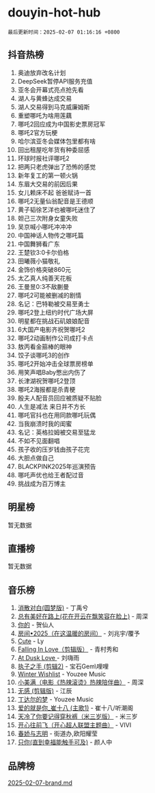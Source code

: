 # douyin-hot-hub

`最后更新时间：2025-02-07 01:16:16 +0800`

## 抖音热榜

1. 奥迪放弃改名计划
1. DeepSeek暂停API服务充值
1. 亚冬会开幕式亮点抢先看
1. 湖人与黄蜂达成交易
1. 湖人交易得到马克威廉姆斯
1. 重塑哪吒为啥用莲藕
1. 哪吒2回应成为中国影史票房冠军
1. 哪吒2官方玩梗
1. 哈尔滨亚冬会媒体包里都有啥
1. 回出租屋吃年货有种委屈感
1. 环球时报社评哪吒2
1. 把两只老虎弹出了恐怖的感觉
1. 新年复工的第一顿火锅
1. 东眉大交易的前因后果
1. 女儿赖床不起 爸爸赋诗一首
1. 哪吒2无量仙翁配音是王德顺
1. 黄子韬徐艺洋也被哪吒迷住了
1. 妲己三次附身女童失败
1. 吴京喊小哪吒冲冲冲
1. 中国神话人物传之哪吒篇
1. 中国舞狮看广东
1. 王楚钦3:0卡尔伯格
1. 田曦薇小猫敬礼
1. 金饰价格突破860元
1. 太乙真人纯善天花板
1. 王曼昱0:3不敌蒯曼
1. 哪吒2可能被删减的剧情
1. 名记：巴特勒被交易至勇士
1. 哪吒2登上纽约时代广场大屏
1. 明星都在挑战石矶娘娘配音
1. 6大国产电影齐祝贺哪吒2
1. 哪吒2动画制作公司成打卡点
1. 敖丙看金箍棒的眼神
1. 饺子谈哪吒3的创作
1. 哪吒2开始冲击全球票房榜单
1. 用笑声唱Baby憋出内伤了
1. 长津湖祝贺哪吒2登顶
1. 哪吒2海报都是杀青梗
1. 殷夫人配音员回应被质疑不贴脸
1. 人生是减法 来日并不方长
1. 哪吒官抖也在用同款哪吒玩偶
1. 当我崩溃时我的闺蜜
1. 名记：英格拉姆被交易至猛龙
1. 不如不见面翻唱
1. 孩子收的压岁钱由孩子花完
1. 大胆点做自己
1. BLACKPINK2025年巡演预告
1. 哪吒声优也给王者配过音
1. 挑战成为百万博主

## 明星榜

暂无数据

## 直播榜

暂无数据

## 音乐榜

1. [消散对白(圆梦版)](https://sf5-hl-cdn-tos.douyinstatic.com/obj/tos-cn-ve-2774/og4jB5I5IizzoZVAAAzWgBMAsMDWoArfwBOiFs) - 丁禹兮
1. [总有美好在路上(花在开云在飘笑容在脸上)](https://sf5-hl-cdn-tos.douyinstatic.com/obj/tos-cn-ve-2774/oU5u7NwtfBIvaNhoQBszOvAlRiAoiWAVVyBMq4) - 周深
1. [你的](https://sf5-hl-cdn-tos.douyinstatic.com/obj/tos-cn-ve-2774/oYuIeKf42jB7sEV6B2upMdpYAgfrQWj0FeRegh) - 贺仙人
1. [房间•2025（在这温暖的房间）](https://sf5-hl-cdn-tos.douyinstatic.com/obj/tos-cn-ve-2774/oMzJcnT8BgIetASeBfwfEeBQVNfACiCifhfZP7g) - 刘兆宇/覆予
1. [Cute](https://sf5-hl-cdn-tos.douyinstatic.com/obj/tos-cn-ve-2774/o4IbIzHWKAAB4wsS5qMBRiiAlEBGTpQRNfFvuo) - Ly
1. [Falling In Love（剪辑版）](https://sf5-hl-cdn-tos.douyinstatic.com/obj/tos-cn-ve-2774/o8ajpA8zzgBPahbBIO8AcKGBLJezFCRd1wfP9f) - 青村秀和
1. [ At Dusk  Love ](https://sf5-hl-cdn-tos.douyinstatic.com/obj/tos-cn-ve-2774/o8CrpCf5CaYgI4ZrtQgMQAFEfuGqNnRSDQAPBc) - 刘嗨雨
1. [执子之手 (剪辑2)](https://sf3-cdn-tos.douyinstatic.com/obj/tos-cn-ve-2774/oUoZLQjCc31XzqsBnBQUNgeKtYPBcgbFDwtfcu) - 宝石Gem\哩哩
1. [Winter Wishlist](https://sf5-hl-cdn-tos.douyinstatic.com/obj/tos-cn-ve-2774/oIIgUOeamCFCVAzxN6MFRLIBlLGpUqQxeeHrLE) - Youzee Music
1. [小美满（电影《热辣滚烫》热辣陪伴曲）](https://sf5-hl-cdn-tos.douyinstatic.com/obj/tos-cn-ve-2774/o0GAn2lSgfZIDUgtevCGDQYnFg4CwnrBaxbTZL) - 周深
1. [无感 (剪辑版)](https://sf5-hl-cdn-tos.douyinstatic.com/obj/tos-cn-ve-2774/o0eIsUzJBDlQaQFC5OFlgbMEZC1TFYBftOBn6p) - 江辰
1. [丁达尔的梦](https://sf5-hl-cdn-tos.douyinstatic.com/obj/tos-cn-ve-2774/oMU3WirUZBVQkAC9ccG5P2IQirziZM2RTInUY) - Youzee Music
1. [爱的就是你_崔十八 (主歌1)](https://sf5-hl-cdn-tos.douyinstatic.com/obj/tos-cn-ve-2774/oI5BO5DhFZ6UTcNCnZaOCBLtZ7WIMQGfgnXf5E) - 崔十八/听潮阁
1. [天冷了你要记得穿秋裤（米三岁版）](https://sf5-hl-cdn-tos.douyinstatic.com/obj/tos-cn-ve-2774/oQlIwVIDWiZ6BQilAorS7MA0AgCkQDvcZAdm1) - 米三岁
1. [开心往前飞（开心超人联盟主题曲）](https://sf3-cdn-tos.douyinstatic.com/obj/tos-cn-ve-2774/9d8fb7c82cf1421fb93a9fe925275e0a) - VIVI
1. [春娇与志明](https://sf5-hl-cdn-tos.douyinstatic.com/obj/tos-cn-ve-2774/e530d8fceb7044b39707d7f9ff54add1) - 街道办,欧阳耀莹
1. [只你(直到幸福能触手可及)](https://sf3-cdn-tos.douyinstatic.com/obj/tos-cn-ve-2774/o0lBkRDzFTeaVSUz3ZZSCBVtZ5DIMQGfgmEAuE) - 颜人中

## 品牌榜

[2025-02-07-brand.md](2025-02-07-brand.md)
